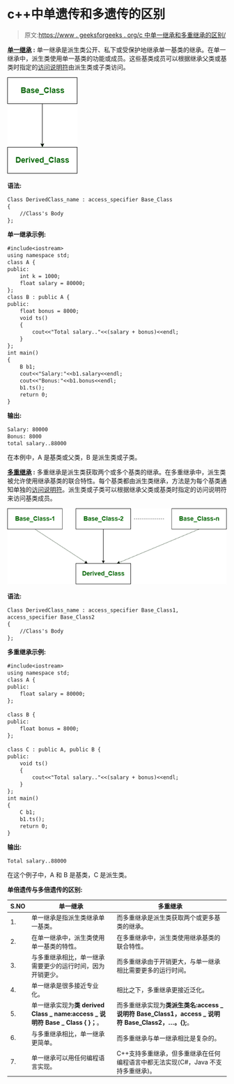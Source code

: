 # c++中单遗传和多遗传的区别

> 原文:[https://www . geeksforgeeks . org/c 中单一继承和多重继承的区别/](https://www.geeksforgeeks.org/difference-between-single-and-multiple-inheritance-in-c/)

**[单一继承](https://www.geeksforgeeks.org/inheritance-in-c/) :**
单一继承是派生类公开、私下或受保护地继承单一基类的继承。在单一继承中，派生类使用单一基类的功能或成员。这些基类成员可以根据继承父类或基类时指定的[访问说明符](https://www.geeksforgeeks.org/access-modifiers-in-c/)由派生类或子类访问。

![](img/1523b837b4a27e2cf49a51056dd9d3d1.png)

**语法:**

```
Class DerivedClass_name : access_specifier Base_Class
{
    //Class's Body 
}; 
```

**单一继承示例:**

```
#include<iostream>
using namespace std;
class A {
public:
    int k = 1000;
    float salary = 80000;
};
class B : public A {
public:
    float bonus = 8000;
    void ts()
    {
        cout<<"Total salary.."<<(salary + bonus)<<endl;
    }
};
int main()
{
    B b1;
    cout<<"Salary:"<<b1.salary<<endl;
    cout<<"Bonus:"<<b1.bonus<<endl;
    b1.ts();
    return 0;
}
```

**输出:**

```
Salary: 80000
Bonus: 8000
total salary..88000 
```

在本例中，A 是基类或父类，B 是派生类或子类。

**[多重继承](https://www.geeksforgeeks.org/multiple-inheritance-in-c/) :**
多重继承是派生类获取两个或多个基类的继承。在多重继承中，派生类被允许使用继承基类的联合特性。每个基类都由派生类继承，方法是为每个基类通知单独的[访问说明符](https://www.geeksforgeeks.org/access-modifiers-in-c/)。派生类或子类可以根据继承父类或基类时指定的访问说明符来访问基类成员。

![](img/03e770355ae6acc1a5cf17003fb94eb4.png)

**语法:**

```
Class DerivedClass_name : access_specifier Base_Class1, access_specifier Base_Class2
{
    //Class's Body 
}; 
```

**多重继承示例:**

```
#include<iostream>
using namespace std;
class A {
public:
    float salary = 80000;
};

class B {
public:
    float bonus = 8000;
};

class C : public A, public B {
public:
    void ts()
    {
        cout<<"Total salary.."<<(salary + bonus)<<endl;
    }
};
int main()
{
    C b1;
    b1.ts();
    return 0;
}
```

**输出:**

```
Total salary..88000 
```

在这个例子中，A 和 B 是基类，C 是派生类。

**单倍遗传与多倍遗传的区别:**

<center>

| S.NO | 单一继承 | 多重继承 |
| --- | --- | --- |
| 1. | 单一继承是指派生类继承单一基类。 | 而多重继承是派生类获取两个或更多基类的继承。 |
| 2. | 在单一继承中，派生类使用单一基类的特性。 | 在多重继承中，派生类使用继承基类的联合特性。 |
| 3. | 与多重继承相比，单一继承需要更少的运行时间，因为开销更少。 | 而多重继承由于开销更大，与单一继承相比需要更多的运行时间。 |
| 4. | 单一继承是很多接近专业化。 | 相比之下，多重继承更接近泛化。 |
| 5. | 单一继承实现为**类 derived Class _ name:access _ 说明符 Base _ Class { }；**。 | 而多重继承实现为**类派生类名:access _ 说明符 Base_Class1，access _ 说明符 Base_Class2，…。{};**。 |
| 6. | 与多重继承相比，单一继承更简单。 | 而多重继承与单一继承相比是复杂的。 |
| 7. | 单一继承可以用任何编程语言实现。 | C++支持多重继承，但多重继承在任何编程语言中都无法实现(C#，Java 不支持多重继承)。 |

</center>